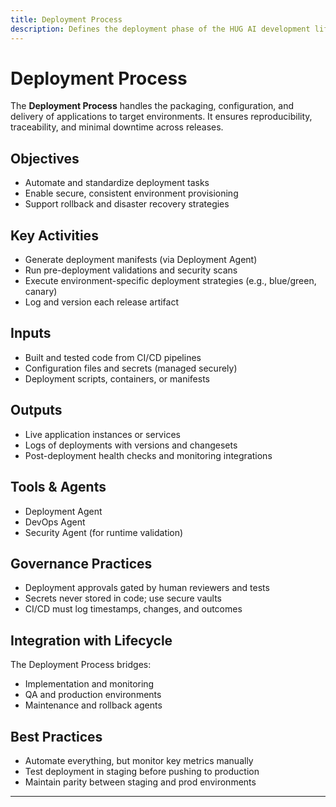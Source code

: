 ```yaml
---
title: Deployment Process
description: Defines the deployment phase of the HUG AI development lifecycle.
---
```


# Deployment Process

The **Deployment Process** handles the packaging, configuration, and delivery of applications to target environments. It ensures reproducibility, traceability, and minimal downtime across releases.

## Objectives

- Automate and standardize deployment tasks
- Enable secure, consistent environment provisioning
- Support rollback and disaster recovery strategies

## Key Activities

- Generate deployment manifests (via Deployment Agent)
- Run pre-deployment validations and security scans
- Execute environment-specific deployment strategies (e.g., blue/green, canary)
- Log and version each release artifact

## Inputs

- Built and tested code from CI/CD pipelines
- Configuration files and secrets (managed securely)
- Deployment scripts, containers, or manifests

## Outputs

- Live application instances or services
- Logs of deployments with versions and changesets
- Post-deployment health checks and monitoring integrations

## Tools & Agents

- Deployment Agent
- DevOps Agent
- Security Agent (for runtime validation)

## Governance Practices

- Deployment approvals gated by human reviewers and tests
- Secrets never stored in code; use secure vaults
- CI/CD must log timestamps, changes, and outcomes

## Integration with Lifecycle

The Deployment Process bridges:

- Implementation and monitoring
- QA and production environments
- Maintenance and rollback agents

## Best Practices

- Automate everything, but monitor key metrics manually
- Test deployment in staging before pushing to production
- Maintain parity between staging and prod environments

---


